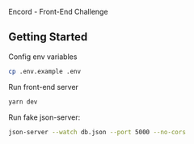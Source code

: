 Encord - Front-End Challenge

## Getting Started

Config env variables

```bash
cp .env.example .env
```

Run front-end server

```bash
yarn dev
```

Run fake json-server:

```bash
json-server --watch db.json --port 5000 --no-cors
```
